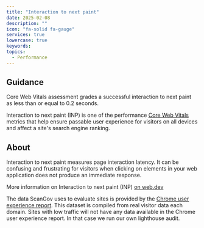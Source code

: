 ```yaml
---
title: "Interaction to next paint"
date: 2025-02-08
description: ""
icon: "fa-solid fa-gauge"
services: true
lowercase: true
keywords: 
topics:
  - Performance
---
```


## Guidance

Core Web Vitals assessment grades a successful interaction to next paint as less than or equal to 0.2 seconds.

Interaction to next paint (INP) is one of the performance <a href="https://developers.google.com/search/docs/appearance/core-web-vitals">Core Web Vitals</a> metrics that help ensure passable user experience for visitors on all devices and affect a site's search engine ranking.

## About

Interaction to next paint measures page interaction latency. It can be confusing and frustrating for visitors when clicking on elements in your web application does not produce an immediate response.

More information on Interaction to next paint (INP) <a href="https://web.dev/articles/inp">on web.dev</a>

The data ScanGov uses to evaluate sites is provided by the <a href="https://developer.chrome.com/docs/crux">Chrome user experience report</a>. This dataset is compiled from real visitor data each domain. Sites with low traffic will not have any data available in the Chrome user experience report. In that case we run our own lighthouse audit.